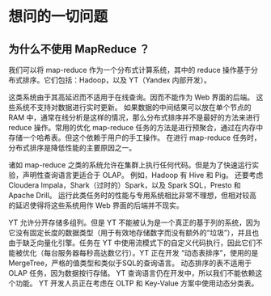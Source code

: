 # 想问的一切问题

## 为什么不使用 MapReduce ？

我们可以将 map-reduce 作为一个分布式计算系统，其中的 reduce 操作基于分布式排序。它们包括：Hadoop，以及 YT（Yandex 内部开发）。

这类系统由于其高延迟而不适用于在线查询。因而不能作为 Web 界面的后端。
这些系统不支持对数据进行实时更新。
如果数据的中间结果可以放在单个节点的 RAM 中，通常在线分析是这样的情况，那么分布式排序并不是最好的方法来进行 reduce 操作。常用的优化 map-reduce 任务的方法是进行预聚合，通过在内存中存储一个哈希表。但这个依赖于用户的手工操作。
在进行 map-reduce 任务时，分布式排序是降低性能的主要原因之一。

诸如 map-reduce 之类的系统允许在集群上执行任何代码。但是为了快速运行实验，声明性查询语言更适合于 OLAP。 例如，Hadoop 有 Hive 和 Pig。 还要考虑 Cloudera Impala，Shark（过时的）Spark，以及 Spark SQL，Presto 和 Apache Drill。 运行此类任务时的性能与专用系统相比非常不理想，但相对较高的延迟使得将这些系统用作 Web 界面的后端并不现实。

YT 允许分开存储多组列。但是 YT 不能被认为是一个真正的基于列的系统，因为它没有固定长度的数据类型（用于有效地存储数字而没有额外的“垃圾”），并且也由于缺乏向量化引擎。任务在 YT 中使用流模式下的自定义代码执行，因此它们不能被优化（每台服务器每秒高达数亿行）。YT 正在开发 “动态表排序”，使用的是 MergeTree，严格的值类型和类似于SQL的查询语言。 动态排序的表不适用于 OLAP 任务，因为数据按行存储。 YT 查询语言仍在开发中，所以我们不能依赖这个功能。 YT 开发人员正在考虑在 OLTP 和 Key-Value 方案中使用动态分类表。
